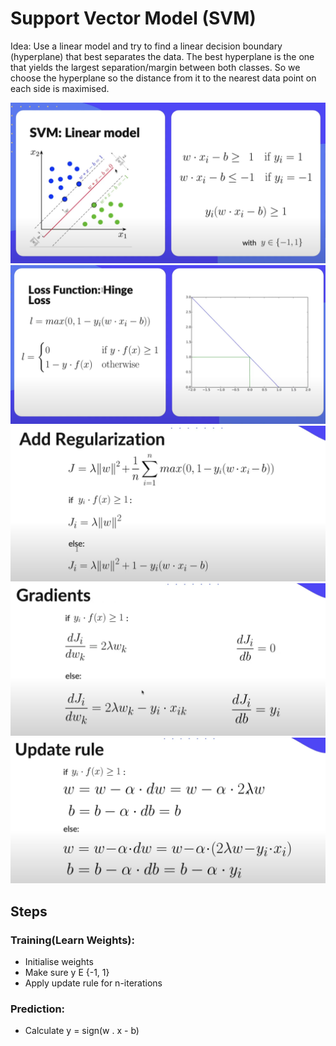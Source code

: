 # Support Vector Model (SVM)

Idea: Use a linear model and try to find a linear decision boundary (hyperplane) that best separates the data. The best hyperplane is the one that yields the largest separation/margin between both classes. So we choose the hyperplane so the distance from it to the nearest data point on each side is maximised.

<img src="assets/linear.png">

<img src="assets/loss_function.png">

<img src="assets/regularisation.png">

<img src="assets/gradient.png">

<img src="assets/update.png">

## Steps

### Training(Learn Weights):
<ul>
    <li> Initialise weights</li>
    <li> Make sure y E {-1, 1}</li>
    <li> Apply update rule for n-iterations</li>
</ul>

### Prediction:
<ul>
    <li> Calculate y = sign(w . x - b)</li>
</ul>








